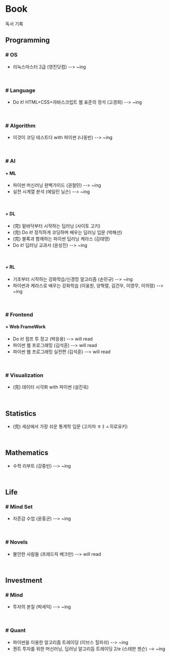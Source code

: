 # Book 
독서 기록

## Programming
### # OS
- 리눅스마스터 2급 (영진닷컴) --> ~ing

<br>

### # Language
- Do it! HTML+CSS+자바스크립트 웹 표준의 정석 (고경희) --> ~ing

<br>

### # Algorithm
- 이것이 코딩 테스트다 with 파이썬 (나동빈) --> ~ing

<br>

### # AI
#### + ML
- 파이썬 머신러닝 완벽가이드 (권철민) --> ~ing
- 실전 시계열 분석 (에일린 닐슨) --> ~ing 

<br>

#### + DL
- (完) 밑바닥부터 시작하는 딥러닝 (사이토 고키)
- (完) Do it! 정직하게 코딩하며 배우는 딥러닝 입문 (박해선)
- (完) 블록과 함께하는 파이썬 딥러닝 케라스 (김태영)
- Do it! 딥러닝 교과서 (윤성진) --> ~ing

<br>

#### + RL
- 기초부터 시작하는 강화학습/신경망 알고리즘 (손민규) --> ~ing
- 파이썬과 케라스로 배우는 강화학습 (이웅원, 양혁렬, 김건우, 이영무, 이의령) --> ~ing

<br>

### # Frontend
#### + Web FrameWork
- Do it! 점프 투 장고 (박응용) --> will read
- 파이썬 웹 프로그래밍 (김석훈) --> will read
- 파이썬 웹 프로그래밍 실전편 (김석훈) --> will read

<br>

### # Visualization
- (完) 데이터 시각화 with 파이썬 (설진욱)

<br>

## Statistics
- (完) 세상에서 가장 쉬운 통계학 입문 (고지마 ㅎㅑㅅ히로유키)

<br>

## Mathematics
- 수학 리부트 (강중빈) --> ~ing

<br>

## Life

### # Mind Set
- 자존감 수업 (윤홍균) --> ~ing

<br>


### # Novels
- 불안한 사람들 (프레드릭 베크만) --> will read

<br>

## Investment
### # Mind
- 투자의 본질 (박세익) --> ~ing

<br>

### # Quant
- 파이썬을 이용한 알고리즘 트레이딩 (이브스 힐피쉬) --> ~ing
- 퀀트 투자를 위한 머신러닝, 딥러닝 알고리듬 트레이딩 2/e (스테판 젠슨) --> ~ing